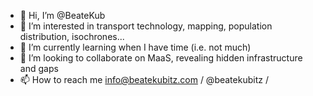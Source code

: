 - 👋 Hi, I’m @BeateKub
- 👀 I’m interested in transport technology, mapping, population distribution, isochrones...
- 🌱 I’m currently learning when I have time (i.e. not much)
- 💞️ I’m looking to collaborate on MaaS, revealing hidden infrastructure and gaps
- 📫 How to reach me info@beatekubitz.com / @beatekubitz / 

<!---
BeateKub/BeateKub is a ✨ special ✨ repository because its `README.md` (this file) appears on your GitHub profile.
You can click the Preview link to take a look at your changes.
--->
